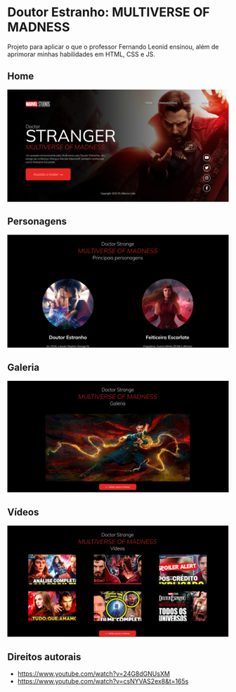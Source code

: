 # Doutor Estranho: MULTIVERSE OF MADNESS

  Projeto para aplicar o que o professor Fernando Leonid ensinou, além de aprimorar minhas habilidades em HTML, CSS e JS.

  ##  Home

  ![](./img/CapturarHome.PNG)

  ## Personagens

  ![](./img/CapturarPersonagens.PNG)
  
  ## Galeria

  ![](./img/CapturarGaleria.PNG)

  ## Vídeos

  ![](./img/CapturarVideos.PNG)

  ## Direitos autorais
  
   * https://www.youtube.com/watch?v=24G8dGNUsXM 
   * https://www.youtube.com/watch?v=csNYVAS2ex8&t=165s
